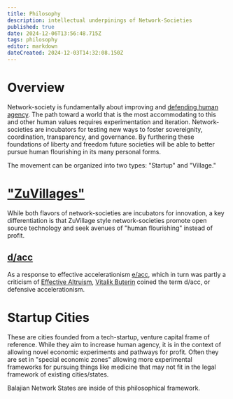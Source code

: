 ```yaml
---
title: Philosophy
description: intellectual underpinings of Network-Societies
published: true
date: 2024-12-06T13:56:48.715Z
tags: philosophy
editor: markdown
dateCreated: 2024-12-03T14:32:08.150Z
---
```


# Overview
Network-society is fundamentally about improving and [defending human agency](/Philosophy/DACC). The path toward a world that is the most accommodating to this and other human values requires experimentation and iteration. Network-societies are incubators for testing new ways to foster sovereignity, coordination, transparency, and governance. By furthering these foundations of liberty and freedom future societies will be able to better pursue human flourishing in its many personal forms.

The movement can be organized into two types: "Startup" and "Village."



# ["ZuVillages"](/Network-Societies/Pop-Ups/Zuvillage)
While both flavors of network-societies are incubators for innovation, a key differentiation is that ZuVillage style network-societies promote open source technology and seek avenues of "human flourishing" instead of profit.

## [d/acc](/Philosophy/DACC)
As a response to effective accelerationism [e/acc](/Philosophy/eacc), which in turn was partly a criticism of [Effective Altruism](/Philosophy/EA), [Vitalik Buterin](/People/Vitalik) coined the term d/acc, or defensive accelerationism.

# Startup Cities
These are cities founded from a tech-startup, venture capital frame of reference. While they aim to increase human agency, it is in the context of allowing novel economic experiments and pathways for profit. Often they are set in "special economic zones" allowing more experimental frameworks for pursuing things like medicine that may not fit in the legal framework of existing cities/states.

Balajian Network States are inside of this philosophical framework.